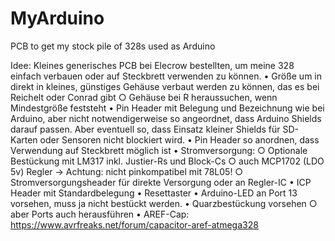 # MyArduino
PCB to get my stock pile of 328s used as Arduino

Idee: Kleines generisches PCB bei Elecrow bestellten, um meine 328 einfach verbauen oder auf Steckbrett verwenden zu können.
	• Größe um in direkt in kleines, günstiges Gehäuse verbaut werden zu können, das es bei Reichelt oder Conrad gibt
		○ Gehäuse bei R heraussuchen, wenn Mindestgröße feststeht
	• Pin Header mit Belegung und Bezeichnung wie bei Arduino, aber nicht notwendigerweise so angeordnet, dass Arduino Shields darauf passen. Aber eventuell so, dass Einsatz kleiner Shields für SD-Karten oder Sensoren nicht blockiert wird.
	• Pin Header so anordnen, dass Verwendung auf Steckbrett möglich ist
	• Stromversorgung:
		○ Optionale Bestückung mit LM317 inkl. Justier-Rs und Block-Cs
		○ auch MCP1702 (LDO 5v) Regler -> Achtung: nicht pinkompatibel mit 78L05!
		○ Stromversorgungsheader für direkte Versorgung oder an Regler-IC
	• ICP Header mit Standardbelegung
	• Resettaster
	• Arduino-LED an Port 13 vorsehen, muss ja nicht bestückt werden.
	• Quarzbestückung vorsehen
		○ aber Ports auch herausführen
	• AREF-Cap: https://www.avrfreaks.net/forum/capacitor-aref-atmega328
